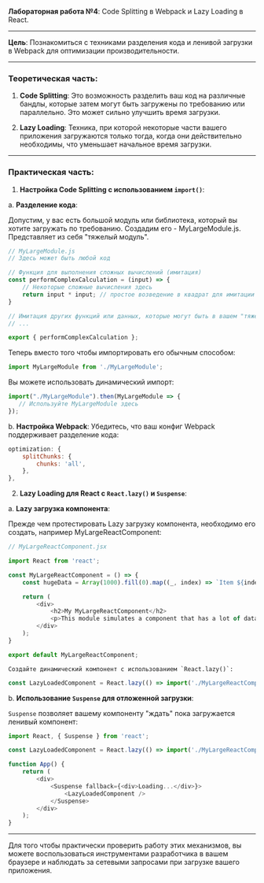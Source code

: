**Лабораторная работа №4**: Code Splitting в Webpack и Lazy Loading в React.

---

**Цель**: Познакомиться с техниками разделения кода и ленивой загрузки в Webpack для оптимизации производительности.

---

### Теоретическая часть:

1. **Code Splitting**: Это возможность разделить ваш код на различные бандлы, которые затем могут быть загружены по требованию или параллельно. Это может сильно улучшить время загрузки.

2. **Lazy Loading**: Техника, при которой некоторые части вашего приложения загружаются только тогда, когда они действительно необходимы, что уменьшает начальное время загрузки.

---

### Практическая часть:

1. **Настройка Code Splitting с использованием `import()`**:

a. **Разделение кода**:

Допустим, у вас есть большой модуль или библиотека, который вы хотите загружать по требованию.
Создадим его - MyLargeModule.js.  Представляет из себя "тяжелый модуль". 
```javascript
// MyLargeModule.js
// Здесь может быть любой код 

// Функция для выполнения сложных вычислений (имитация)
const performComplexCalculation = (input) => {
    // Некоторые сложные вычисления здесь
    return input * input; // простое возведение в квадрат для имитации
}

// Имитация других функций или данных, которые могут быть в вашем "тяжелом" модуле
// ...

export { performComplexCalculation };
```

Теперь вместо того чтобы импортировать его обычным способом:
```javascript
import MyLargeModule from './MyLargeModule';
```
Вы можете использовать динамический импорт:
```javascript
import("./MyLargeModule").then(MyLargeModule => {
   // Используйте MyLargeModule здесь
});
```
b. **Настройка Webpack**:
Убедитесь, что ваш конфиг Webpack поддерживает разделение кода:
```javascript
optimization: {
    splitChunks: {
        chunks: 'all',
    },
},
```

2. **Lazy Loading для React с `React.lazy()` и `Suspense`**:

a. **Lazy загрузка компонента**:

Прежде чем протестировать Lazy загрузку компонента, необходимо его создать, например MyLargeReactComponent:
```javascript
// MyLargeReactComponent.jsx

import React from 'react';

const MyLargeReactComponent = () => {
    const hugeData = Array(1000).fill(0).map((_, index) => `Item ${index + 1}`); // Это просто пример большого объема данных

    return (
        <div>
            <h2>My MyLargeReactComponent</h2>
            <p>This module simulates a component that has a lot of data or logic, making it an ideal candidate for lazy loading.</p>
        </div>
    );
}

export default MyLargeReactComponent;
```


    Создайте динамический компонент с использованием `React.lazy()`:
```javascript
const LazyLoadedComponent = React.lazy(() => import('./MyLargeReactComponent'));
```

b. **Использование `Suspense` для отложенной загрузки**:

`Suspense` позволяет вашему компоненту "ждать" пока загружается ленивый компонент:
```javascript
import React, { Suspense } from 'react';

const LazyLoadedComponent = React.lazy(() => import('./MyLargeReactComponent'));

function App() {
    return (
        <div>
            <Suspense fallback={<div>Loading...</div>}>
                <LazyLoadedComponent />
            </Suspense>
        </div>
    );
}
```

---

Для того чтобы практически проверить работу этих механизмов, вы можете воспользоваться инструментами разработчика в вашем браузере и наблюдать за сетевыми запросами при загрузке вашего приложения.
